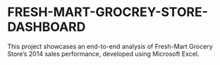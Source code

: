 # FRESH-MART-GROCREY-STORE-DASHBOARD
This project showcases an end-to-end analysis of Fresh-Mart Grocery Store’s 2014 sales performance, developed using Microsoft Excel.
